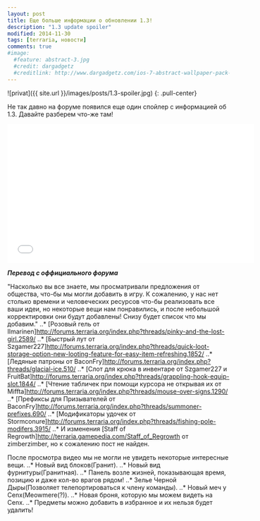 ```yaml
---
layout: post
title: Еще больше информации о обновлении 1.3!
description: "1.3 update spoiler"
modified: 2014-11-30
tags: [terraria, новости]
comments: true
#image:
  #feature: abstract-3.jpg
  #credit: dargadgetz
  #creditlink: http://www.dargadgetz.com/ios-7-abstract-wallpaper-pack-for-iphone-5-and-ipod-touch-retina/
---
```


![privat]({{ site.url }}/images/posts/1.3-spoiler.jpg)
{: .pull-center}


Не так давно на форуме появился еще один спойлер с информацией об 1.3. Давайте разберем что-же там!

<iframe width="560" height="315" src="//www.youtube.com/embed/Ft56esseBEA" frameborder="0" allowfullscreen></iframe>

<!-- more -->

**_Перевод с оффициального форума_**

"Насколько вы все знаете, мы просматривали предложения от общества, что-бы мы могли добавить в игру. 
К сожалению, у нас нет столько времени и человеческих ресурсов что-бы реализовать все ваши идеи, но 
некоторые вещи нам понравились, и после небольшой корректировки они будут добавлены!
Снизу будет список что мы добавим."
..* [Розовый гель от Ilmarinen]http://forums.terraria.org/index.php?threads/pinky-and-the-lost-girl.2589/
..* [Быстрый лут от Szgamer227]http://forums.terraria.org/index.php?threads/quick-loot-storage-option-new-looting-feature-for-easy-item-refreshing.1852/
..* [Ледяные патроны от BaconFry]http://forums.terraria.org/index.php?threads/glacial-ice.510/
..* [Слот для крюка в инвентаре от Szgamer227 и FruitBat]http://forums.terraria.org/index.php?threads/grappling-hook-equip-slot.1844/
..* [Чтение табличек при помощи курсора не открывая их от Miffta]http://forums.terraria.org/index.php?threads/mouse-over-signs.1290/
..* [Префиксы для Призывателей от BaconFry]http://forums.terraria.org/index.php?threads/summoner-prefixes.690/
..* [Модификаторы удочек от Stormconure]http://forums.terraria.org/index.php?threads/fishing-pole-modifers.3915/
..* И изменения [Staff of Regrowth]http://terraria.gamepedia.com/Staff_of_Regrowth от zimberzimber, но к сожалению пост не найден.


После просмотра видео мы не могли не увидеть некоторые интересные вещи.
..* Новый вид блоков(Гранит).
..* Новый вид фурнитуры(Гранитная).
..* Панель возле жизней, показывающая время, позицию и даже кол-во врагов рядом!
..* Зелье Черной Дыры(Позволяет телепортироваться к члену команды).
..* Новый меч у Cenx(Meowmere(?)).
..* Новая броня, которую мы можем видеть на Cenx.
..* Предметы можно добавить в избранное и их нельзя будет удалить!